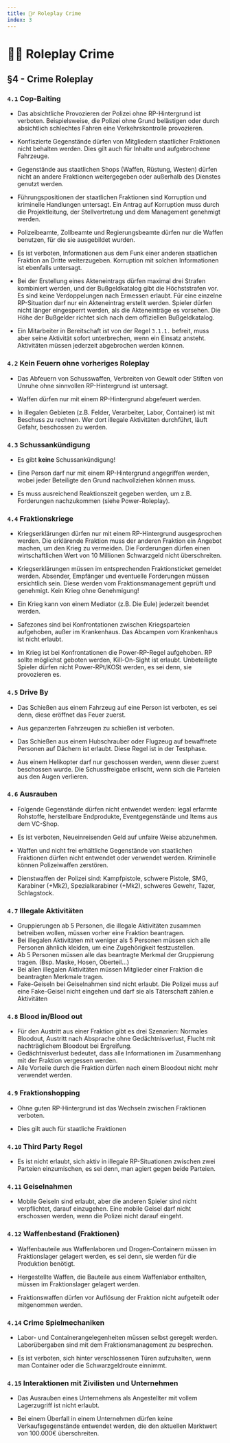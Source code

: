 ```yaml
---
title: 🕵️‍♂️ Roleplay Crime
index: 3
---
```


# 🕵️‍♂️ Roleplay Crime

## §4 - Crime Roleplay
### `4.1` Cop-Baiting
- Das absichtliche Provozieren der Polizei ohne RP-Hintergrund ist verboten. Beispielsweise, die Polizei ohne Grund belästigen oder durch absichtlich schlechtes Fahren eine Verkehrskontrolle provozieren.

- Konfiszierte Gegenstände dürfen von Mitgliedern staatlicher Fraktionen nicht behalten werden. Dies gilt auch für Inhalte und aufgebrochene Fahrzeuge.

- Gegenstände aus staatlichen Shops (Waffen, Rüstung, Westen) dürfen nicht an andere Fraktionen weitergegeben oder außerhalb des Dienstes genutzt werden.

- Führungspositionen der staatlichen Fraktionen sind Korruption und kriminelle Handlungen untersagt. Ein Antrag auf Korruption muss durch die Projektleitung, der Stellvertretung und dem Management genehmigt werden.

- Polizeibeamte, Zollbeamte und Regierungsbeamte dürfen nur die Waffen benutzen, für die sie ausgebildet wurden.

- Es ist verboten, Informationen aus dem Funk einer anderen staatlichen Fraktion an Dritte weiterzugeben. Korruption mit solchen Informationen ist ebenfalls untersagt.

- Bei der Erstellung eines Akteneintrags dürfen maximal drei Strafen kombiniert werden, und der Bußgeldkatalog gibt die Höchststrafen vor. Es sind keine Verdoppelungen nach Ermessen erlaubt. Für eine einzelne RP-Situation darf nur ein Akteneintrag erstellt werden. Spieler dürfen nicht länger eingesperrt werden, als die Akteneinträge es vorsehen. Die Höhe der Bußgelder richtet sich nach dem offiziellen Bußgeldkatalog.

- Ein Mitarbeiter in Bereitschaft ist von der Regel `3.1.1.` befreit, muss aber seine Aktivität sofort unterbrechen, wenn ein Einsatz ansteht. Aktivitäten müssen jederzeit abgebrochen werden können.

### `4.2` Kein Feuern ohne vorheriges Roleplay
- Das Abfeuern von Schusswaffen, Verbreiten von Gewalt oder Stiften von Unruhe ohne sinnvollen RP-Hintergrund ist untersagt.

- Waffen dürfen nur mit einem RP-Hintergrund abgefeuert werden.

- In illegalen Gebieten (z.B. Felder, Verarbeiter, Labor, Container) ist mit Beschuss zu rechnen. Wer dort illegale Aktivitäten durchführt, läuft Gefahr, beschossen zu werden.

### `4.3` Schussankündigung
- Es gibt **keine** Schussankündigung!

- Eine Person darf nur mit einem RP-Hintergrund angegriffen werden, wobei jeder Beteiligte den Grund nachvollziehen können muss.

- Es muss ausreichend Reaktionszeit gegeben werden, um z.B. Forderungen nachzukommen (siehe Power-Roleplay).

### `4.4` Fraktionskriege
- Kriegserklärungen dürfen nur mit einem RP-Hintergrund ausgesprochen werden. Die erklärende Fraktion muss der anderen Fraktion ein Angebot machen, um den Krieg zu vermeiden. Die Forderungen dürfen einen wirtschaftlichen Wert von 10 Millionen Schwarzgeld nicht überschreiten.

- Kriegserklärungen müssen im entsprechenden Fraktionsticket gemeldet werden. Absender, Empfänger und eventuelle Forderungen müssen ersichtlich sein. Diese werden vom Fraktionsmanagement geprüft und genehmigt. Kein Krieg ohne Genehmigung!

- Ein Krieg kann von einem Mediator (z.B. Die Eule) jederzeit beendet werden.

- Safezones sind bei Konfrontationen zwischen Kriegsparteien aufgehoben, außer im Krankenhaus. Das Abcampen vom Krankenhaus ist nicht erlaubt.

- Im Krieg ist bei Konfrontationen die Power-RP-Regel aufgehoben. RP sollte möglichst geboten werden, Kill-On-Sight ist erlaubt. Unbeteiligte Spieler dürfen nicht Power-RPt/KOSt werden, es sei denn, sie provozieren es.

### `4.5` Drive By
- Das Schießen aus einem Fahrzeug auf eine Person ist verboten, es sei denn, diese eröffnet das Feuer zuerst.

- Aus gepanzerten Fahrzeugen zu schießen ist verboten.

- Das Schießen aus einem Hubschrauber oder Flugzeug auf bewaffnete Personen auf Dächern ist erlaubt. Diese Regel ist in der Testphase.

- Aus einem Helikopter darf nur geschossen werden, wenn dieser zuerst beschossen wurde. Die Schussfreigabe erlischt, wenn sich die Parteien aus den Augen verlieren.

### `4.6` Ausrauben
- Folgende Gegenstände dürfen nicht entwendet werden: legal erfarmte Rohstoffe, herstellbare Endprodukte, Eventgegenstände und Items aus dem VC-Shop.

- Es ist verboten, Neueinreisenden Geld auf unfaire Weise abzunehmen.

- Waffen und nicht frei erhältliche Gegenstände von staatlichen Fraktionen dürfen nicht entwendet oder verwendet werden. Kriminelle können Polizeiwaffen zerstören.

- Dienstwaffen der Polizei sind: Kampfpistole, schwere Pistole, SMG, Karabiner (+Mk2), Spezialkarabiner (+Mk2), schweres Gewehr, Tazer, Schlagstock.

### `4.7` Illegale Aktivitäten
- Gruppierungen ab 5 Personen, die illegale Aktivitäten zusammen betreiben wollen, müssen vorher eine Fraktion beantragen.
- Bei illegalen Aktivitäten mit weniger als 5 Personen müssen sich alle Personen ähnlich kleiden, um eine Zugehörigkeit festzustellen.
- Ab 5 Personen müssen alle das beantragte Merkmal der Gruppierung tragen. (Bsp. Maske, Hosen, Oberteil...)
- Bei allen illegalen Aktivitäten müssen Mitglieder einer Fraktion die beantragten Merkmale tragen.
- Fake-Geiseln bei Geiselnahmen sind nicht erlaubt. Die Polizei muss auf eine Fake-Geisel nicht eingehen und darf sie als Täterschaft zählen.e Aktivitäten

### `4.8` Blood in/Blood out
- Für den Austritt aus einer Fraktion gibt es drei Szenarien: Normales Bloodout, Austritt nach Absprache ohne Gedächtnisverlust, Flucht mit nachträglichem Bloodout bei Ergreifung.
- Gedächtnisverlust bedeutet, dass alle Informationen im Zusammenhang mit der Fraktion vergessen werden.
- Alle Vorteile durch die Fraktion dürfen nach einem Bloodout nicht mehr verwendet werden.

### `4.9` Fraktionshopping
- Ohne guten RP-Hintergrund ist das Wechseln zwischen Fraktionen verboten.

- Dies gilt auch für staatliche Fraktionen

### `4.10` Third Party Regel
- Es ist nicht erlaubt, sich aktiv in illegale RP-Situationen zwischen zwei Parteien einzumischen, es sei denn, man agiert gegen beide Parteien.

### `4.11` Geiselnahmen
- Mobile Geiseln sind erlaubt, aber die anderen Spieler sind nicht verpflichtet, darauf einzugehen. Eine mobile Geisel darf nicht erschossen werden, wenn die Polizei nicht darauf eingeht.

### `4.12` Waffenbestand (Fraktionen)
- Waffenbauteile aus Waffenlaboren und Drogen-Containern müssen im Fraktionslager gelagert werden, es sei denn, sie werden für die Produktion benötigt.

- Hergestellte Waffen, die Bauteile aus einem Waffenlabor enthalten, müssen im Fraktionslager gelagert werden.

- Fraktionswaffen dürfen vor Auflösung der Fraktion nicht aufgeteilt oder mitgenommen werden.

### `4.14` Crime Spielmechaniken
- Labor- und Containerangelegenheiten müssen selbst geregelt werden. Laborübergaben sind mit dem Fraktionsmanagement zu besprechen.

- Es ist verboten, sich hinter verschlossenen Türen aufzuhalten, wenn man Container oder die Schwarzgeldroute einnimmt.

### `4.15` Interaktionen mit Zivilisten und Unternehmen
- Das Ausrauben eines Unternehmens als Angestellter mit vollem Lagerzugriff ist nicht erlaubt.

- Bei einem Überfall in einem Unternehmen dürfen keine Verkaufsgegenstände entwendet werden, die den aktuellen Marktwert von 100.000€ überschreiten.
